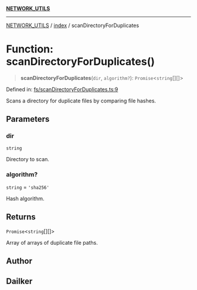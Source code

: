 [**NETWORK_UTILS**](../../README.md)

***

[NETWORK_UTILS](../../README.md) / [index](../README.md) / scanDirectoryForDuplicates

# Function: scanDirectoryForDuplicates()

> **scanDirectoryForDuplicates**(`dir`, `algorithm?`): `Promise`\<`string`[][]\>

Defined in: [fs/scanDirectoryForDuplicates.ts:9](https://github.com/dailker/everyutil-js/blob/b3e269da55b7d96c15eb37e98c5c4f6b94f05f6f/src/fs/scanDirectoryForDuplicates.ts#L9)

Scans a directory for duplicate files by comparing file hashes.

## Parameters

### dir

`string`

Directory to scan.

### algorithm?

`string` = `'sha256'`

Hash algorithm.

## Returns

`Promise`\<`string`[][]\>

Array of arrays of duplicate file paths.

## Author

## Dailker
